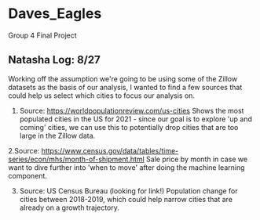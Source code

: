# Daves_Eagles
Group 4 Final Project

## Natasha Log: 8/27
Working off the assumption we're going to be using some of the Zillow datasets as the basis of our analysis, I wanted to find a few sources that could help us select which cities to focus our analysis on. 

1. Source: https://worldpopulationreview.com/us-cities
Shows the most populated cities in the US for 2021 - since our goal is to explore 'up and coming' cities, we can use this to potentially drop cities that are too large in the Zillow data. 

2.Source: https://www.census.gov/data/tables/time-series/econ/mhs/month-of-shipment.html
Sale price by month in case we want to dive further into 'when to move' after doing the machine learning component. 

3. Source: US Census Bureau (looking for link!)
Population change for cities between 2018-2019, which could help narrow cities that are already on a growth trajectory.  
